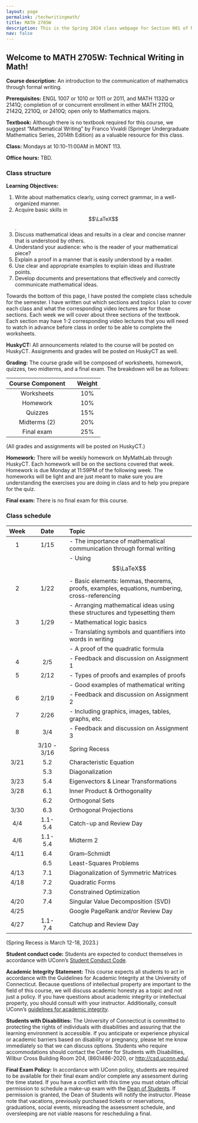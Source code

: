 ```yaml
---
layout: page
permalink: /techwritingmath/
title: MATH 2705W
description: This is the Spring 2024 class webpage for Section 001 of MATH 2705W Technical Writing in Math at UConn.  
nav: false
---
```


## Welcome to MATH 2705W: Technical Writing in Math! 

**Course description:** An introduction to the communication of mathematics through formal writing.

**Prerequisites:** ENGL 1007 or 1010 or 1011 or 2011, and MATH 1132Q or 2141Q; completion of or concurrent enrollment in either MATH 2110Q, 2142Q, 2210Q, or 2410Q; open only to Mathematics majors.

**Textbook:** Although there is no textbook required for this course, we suggest “Mathematical Writing” by Franco Vivaldi (Springer Undergraduate Mathematics Series, 2014th Edition) as a valuable resource for this class.

**Class:** Mondays at 10:10-11:00AM in MONT 113. 

**Office hours:** TBD. 
<!-- Tuesdays and Thursdays at 2:15-3:15PM on webex. You can access my webex link through HuskyCT. -->


### Class structure

**Learning Objectives:**
1. Write about mathematics clearly, using correct grammar, in a well-organized manner.
2. Acquire basic skills in $$\LaTeX$$. 
3. Discuss mathematical ideas and results in a clear and concise manner that is understood by others.
4. Understand your audience: who is the reader of your mathematical piece?
5. Explain a proof in a manner that is easily understood by a reader.
6. Use clear and appropriate examples to explain ideas and illustrate points.
7. Develop documents and presentations that effectively and correctly communicate mathematical ideas.

Towards the bottom of this page, I have posted the complete class schedule for the semester. I have written out which sections and topics I plan to cover each class and what the corresponding video lectures are for those sections. Each week we will cover about three sections of the textbook. Each section may have 1-2 corresponding video lectures that you will need to watch in advance before class in order to be able to complete the worksheets. 

**HuskyCT:** All announcements related to the course will be posted on HuskyCT. Assignments and grades will be posted on HuskyCT as well. 

**Grading:** The course grade will be composed of worksheets, homework, quizzes, two midterms, and a final exam. The breakdown will be as follows: 

| Course Component |       | Weight    | 
| :----:           | :---: |  :----:   |   
| Worksheets       |       |  10%      |  
| Homework         |       |  10%      |
| Quizzes          |       |  15%      |
| Midterms (2)     |       |  20%      | 
| Final exam       |       |  25%      | 


(All grades and assignments will be posted on HuskyCT.) 


**Homework:** There will be weekly homework on MyMathLab through HuskyCT. Each homework will be on the sections covered that week. Homework is due Monday at 11:59PM of the following week. The homeworks will be light and are just meant to make sure you are understanding the exercises you are doing in class and to help you prepare for the quiz. 


**Final exam:** There is no final exam for this course. 



### Class schedule

| Week  |      | Date    |      | Topic                                                                   | 
| :---: | :--: | :---:   | :--: | :---                                                                    | 
| 1     |      | 1/15    |      |  - The importance of mathematical communication through formal writing  |  
|       |      |         |      |  - Using $$\LaTeX$$                                                     | 
| 2     |      | 1/22    |      |  - Basic elements: lemmas, theorems, proofs, examples, equations, numbering, cross-referencing  | 
|       |      |         |      |  - Arranging mathematical ideas using these structures and typesetting them     | 
| 3     |      | 1/29    |      |  - Mathematical logic basics                                             |   
|       |      |         |      |  - Translating symbols and quantifiers into words in writing             |
|       |      |         |      |  - A proof of the quadratic formula                                      | 
| 4     |      | 2/5     |      |  - Feedback and discussion on Assignment 1                               |  
| 5     |      | 2/12    |      |  - Types of proofs and examples of proofs                                |    
|       |      |         |      |  - Good examples of mathematical writing                                 | 
| 6     |      | 2/19    |      |  - Feedback and discussion on Assignment 2                               |  
| 7     |      | 2/26    |      |  - Including graphics, images, tables, graphs, etc.                      |   
| 8     |      | 3/4     |      |  - Feedback and discussion on Assignment 3                               |  
|   |      | 3/10 - 3/16 |      |  Spring Recess                                                           |       
| 3/21  |      |  5.2    |      |  Characteristic Equation                    |   
|       |      |  5.3    |      |  Diagonalization                            |   
| 3/23  |      |  5.4    |      |  Eigenvectors & Linear Transformations      |     
| 3/28  |      |  6.1    |      |  Inner Product & Orthogonality              |     
|       |      |  6.2    |      |  Orthogonal Sets                            |     
| 3/30  |      |  6.3    |      |  Orthogonal Projections                     |    
| 4/4   |      | 1.1-5.4 |      |  Catch-up and Review Day                    |    
| 4/6   |      | 1.1-5.4 |      |  Midterm 2                                  |    
| 4/11  |      |  6.4    |      |  Gram–Schmidt                               |     
|       |      |  6.5    |      |  Least-Squares Problems                     |    
| 4/13  |      |  7.1    |      |  Diagonalization of Symmetric Matrices      |     
| 4/18  |      |  7.2    |      |  Quadratic Forms                            |     
|       |      |  7.3    |      |  Constrained Optimization                   |     
| 4/20  |      |  7.4    |      |  Singular Value Decomposition (SVD)         |     
| 4/25  |      |         |      |  Google PageRank and/or Review Day          |     
| 4/27  |      | 1.1-7.4 |      |  Catchup and Review Day                     |     

(Spring Recess is March 12-18, 2023.)

**Student conduct code:** Students are expected to conduct themselves in accordance with UConn’s [Student Conduct Code](https://community.uconn.edu/the-student-code/).

**Academic Integrity Statement:** This course expects all students to act in accordance with the Guidelines for Academic Integrity at the University of Connecticut. Because questions of intellectual property are important to the field of this course, we will discuss academic honesty as a topic and not just a policy. If you have questions about academic integrity or intellectual property, you should consult with your instructor. Additionally, consult UConn’s [guidelines for academic integrity](https://community.uconn.edu/the-student-code-appendix-a/).

**Students with Disabilities:** The University of Connecticut is committed to protecting the rights of individuals with disabilities and assuring that the learning environment is accessible. If you anticipate or experience physical or academic barriers based on disability or pregnancy, please let me know immediately so that we can discuss options. Students who require accommodations should contact the Center for Students with Disabilities, Wilbur Cross Building Room 204, (860)486-2020, or http://csd.uconn.edu/.

**Final Exam Policy:** In accordance with UConn policy, students are required to be available for their final exam and/or complete any assessment during the time stated. If you have a conflict with this time you must obtain official permission to schedule a make-up exam with the [Dean of Students](http://dos.uconn.edu/). If permission is granted, the Dean of Students will notify the instructor. Please note that vacations, previously purchased tickets or reservations, graduations, social events, misreading the assessment schedule, and oversleeping are not viable reasons for rescheduling a final.



